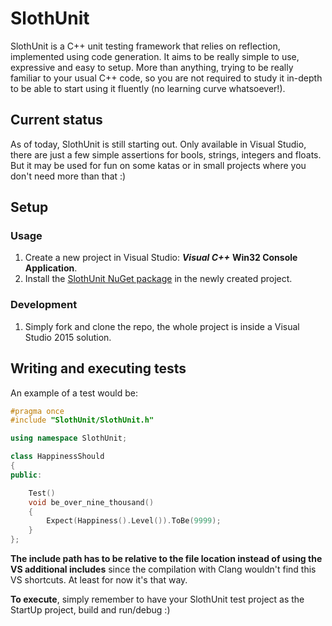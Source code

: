 # SlothUnit

SlothUnit is a C++ unit testing framework that relies on reflection, implemented using code generation. It aims to be really simple to use, expressive and easy to setup. More than anything, trying to be really familiar to your usual C++ code, so you are not required to study it in-depth to be able to start using it fluently (no learning curve whatsoever!).


## Current status

As of today, SlothUnit is still starting out. Only available in Visual Studio, there are just a few simple assertions for bools, strings, integers and floats. But it may be used for fun on some katas or in small projects where you don't need more than that :)


## Setup

### Usage

1. Create a new project in Visual Studio: ***Visual C++*** **Win32 Console Application**.
2. Install the [SlothUnit NuGet package](https://www.nuget.org/packages/SlothUnit/) in the newly created project.

### Development

1. Simply fork and clone the repo, the whole project is inside a Visual Studio 2015 solution.


## Writing and executing tests

An example of a test would be:

```cpp
#pragma once
#include "SlothUnit/SlothUnit.h"

using namespace SlothUnit;

class HappinessShould
{
public:

    Test()
    void be_over_nine_thousand()
    {
        Expect(Happiness().Level()).ToBe(9999);
    }
};
```
**The include path has to be relative to the file location instead of using the VS additional includes** since the compilation with Clang wouldn't find this VS shortcuts. At least for now it's that way.

**To execute**, simply remember to have your SlothUnit test project as the StartUp project, build and run/debug :)

